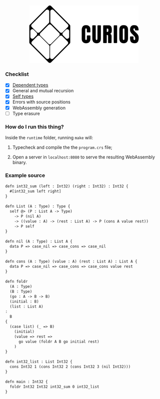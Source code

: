 <p align="center">
  <img width="350" height="183" src="https://github.com/valmirjunior0088/curios/raw/master/logo.png">
</p>

### Checklist

- [x] [Dependent types](https://www.microsoft.com/en-us/research/wp-content/uploads/1997/01/henk.pdf)
- [x] General and mutual recursion
- [x] [Self types](https://homepage.divms.uiowa.edu/~astump/papers/fu-stump-rta-tlca-14.pdf)
- [x] Errors with source positions
- [x] WebAssembly generation
- [ ] Type erasure

### How do I run this thing?

Inside the `runtime` folder, running `make` will:

1) Typecheck and compile the the `program.crs` file;

2) Open a server in `localhost:8080` to serve the resulting WebAssembly binary.

### Example source

```
defn int32_sum (left : Int32) (right : Int32) : Int32 {
  #[int32_sum left right]
}

defn List (A : Type) : Type {
  self @> (P : List A -> Type)
    -> P (nil A)
    -> ((value : A) -> (rest : List A) -> P (cons A value rest))
    -> P self
}

defn nil (A : Type) : List A {
  data P => case_nil => case_cons => case_nil
}

defn cons (A : Type) (value : A) (rest : List A) : List A {
  data P => case_nil => case_cons => case_cons value rest
}

defn foldr
  (A : Type)
  (B : Type)
  (go : A -> B -> B)
  (initial : B)
  (list : List A)
:
  B
{
  (case list) (_ => B)
    (initial)
    (value => rest =>
      go value (foldr A B go initial rest)
    )
}

defn int32_list : List Int32 {
  cons Int32 1 (cons Int32 2 (cons Int32 3 (nil Int32)))
}

defn main : Int32 {
  foldr Int32 Int32 int32_sum 0 int32_list
}
```
